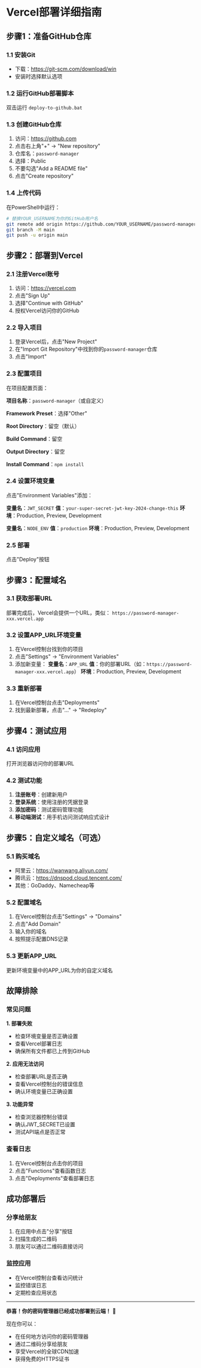 # Vercel部署详细指南

## 步骤1：准备GitHub仓库

### 1.1 安装Git
- 下载：https://git-scm.com/download/win
- 安装时选择默认选项

### 1.2 运行GitHub部署脚本
双击运行 `deploy-to-github.bat`

### 1.3 创建GitHub仓库
1. 访问：https://github.com
2. 点击右上角"+" → "New repository"
3. 仓库名：`password-manager`
4. 选择：Public
5. 不要勾选"Add a README file"
6. 点击"Create repository"

### 1.4 上传代码
在PowerShell中运行：
```bash
# 替换YOUR_USERNAME为你的GitHub用户名
git remote add origin https://github.com/YOUR_USERNAME/password-manager.git
git branch -M main
git push -u origin main
```

## 步骤2：部署到Vercel

### 2.1 注册Vercel账号
1. 访问：https://vercel.com
2. 点击"Sign Up"
3. 选择"Continue with GitHub"
4. 授权Vercel访问你的GitHub

### 2.2 导入项目
1. 登录Vercel后，点击"New Project"
2. 在"Import Git Repository"中找到你的`password-manager`仓库
3. 点击"Import"

### 2.3 配置项目
在项目配置页面：

**项目名称**：`password-manager`（或自定义）

**Framework Preset**：选择"Other"

**Root Directory**：留空（默认）

**Build Command**：留空

**Output Directory**：留空

**Install Command**：`npm install`

### 2.4 设置环境变量
点击"Environment Variables"添加：

**变量名**：`JWT_SECRET`
**值**：`your-super-secret-jwt-key-2024-change-this`
**环境**：Production, Preview, Development

**变量名**：`NODE_ENV`
**值**：`production`
**环境**：Production, Preview, Development

### 2.5 部署
点击"Deploy"按钮

## 步骤3：配置域名

### 3.1 获取部署URL
部署完成后，Vercel会提供一个URL，类似：
`https://password-manager-xxx.vercel.app`

### 3.2 设置APP_URL环境变量
1. 在Vercel控制台找到你的项目
2. 点击"Settings" → "Environment Variables"
3. 添加新变量：
   **变量名**：`APP_URL`
   **值**：你的部署URL（如：`https://password-manager-xxx.vercel.app`）
   **环境**：Production, Preview, Development

### 3.3 重新部署
1. 在Vercel控制台点击"Deployments"
2. 找到最新部署，点击"..." → "Redeploy"

## 步骤4：测试应用

### 4.1 访问应用
打开浏览器访问你的部署URL

### 4.2 测试功能
1. **注册账号**：创建新用户
2. **登录系统**：使用注册的凭据登录
3. **添加密码**：测试密码管理功能
4. **移动端测试**：用手机访问测试响应式设计

## 步骤5：自定义域名（可选）

### 5.1 购买域名
- 阿里云：https://wanwang.aliyun.com/
- 腾讯云：https://dnspod.cloud.tencent.com/
- 其他：GoDaddy、Namecheap等

### 5.2 配置域名
1. 在Vercel控制台点击"Settings" → "Domains"
2. 点击"Add Domain"
3. 输入你的域名
4. 按照提示配置DNS记录

### 5.3 更新APP_URL
更新环境变量中的APP_URL为你的自定义域名

## 故障排除

### 常见问题

**1. 部署失败**
- 检查环境变量是否正确设置
- 查看Vercel部署日志
- 确保所有文件都已上传到GitHub

**2. 应用无法访问**
- 检查部署URL是否正确
- 查看Vercel控制台的错误信息
- 确认环境变量已正确设置

**3. 功能异常**
- 检查浏览器控制台错误
- 确认JWT_SECRET已设置
- 测试API端点是否正常

### 查看日志
1. 在Vercel控制台点击你的项目
2. 点击"Functions"查看函数日志
3. 点击"Deployments"查看部署日志

## 成功部署后

### 分享给朋友
1. 在应用中点击"分享"按钮
2. 扫描生成的二维码
3. 朋友可以通过二维码直接访问

### 监控应用
- 在Vercel控制台查看访问统计
- 监控错误日志
- 定期检查应用状态

---

**恭喜！你的密码管理器已经成功部署到云端！** 🎉

现在你可以：
- 在任何地方访问你的密码管理器
- 通过二维码分享给朋友
- 享受Vercel的全球CDN加速
- 获得免费的HTTPS证书 